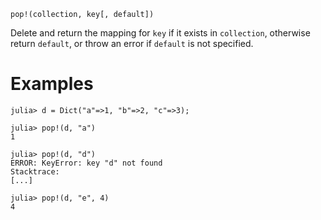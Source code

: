 ```
pop!(collection, key[, default])
```

Delete and return the mapping for `key` if it exists in `collection`, otherwise return `default`, or throw an error if `default` is not specified.

# Examples

```jldoctest
julia> d = Dict("a"=>1, "b"=>2, "c"=>3);

julia> pop!(d, "a")
1

julia> pop!(d, "d")
ERROR: KeyError: key "d" not found
Stacktrace:
[...]

julia> pop!(d, "e", 4)
4
```
